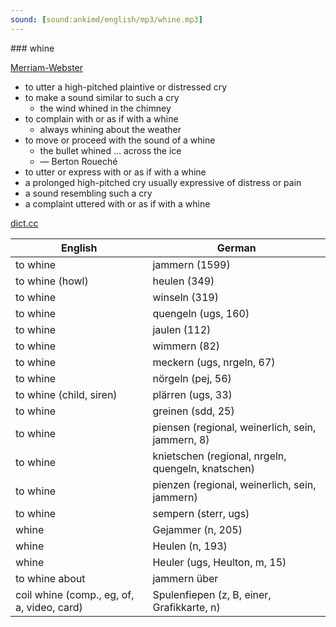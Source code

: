 ```yaml
---
sound: [sound:ankimd/english/mp3/whine.mp3]
---
```


\### whine

[Merriam-Webster](https://www.merriam-webster.com/dictionary/whine)

- to utter a high-pitched plaintive or distressed cry
- to make a sound similar to such a cry
    - the wind whined in the chimney
- to complain with or as if with a whine
    - always whining about the weather
- to move or proceed with the sound of a whine
    - the bullet whined … across the ice
    - — Berton Roueché
- to utter or express with or as if with a whine
- a prolonged high-pitched cry usually expressive of distress or pain
- a sound resembling such a cry
- a complaint uttered with or as if with a whine

[dict.cc](https://www.dict.cc/whine)

| English        | German       |
| -------------- | ------------ |
| to whine | jammern (1599) |
| to whine (howl) | heulen (349) |
| to whine | winseln (319) |
| to whine | quengeln (ugs, 160) |
| to whine | jaulen (112) |
| to whine | wimmern (82) |
| to whine | meckern (ugs, nrgeln, 67) |
| to whine | nörgeln (pej, 56) |
| to whine (child, siren) | plärren (ugs, 33) |
| to whine | greinen (sdd, 25) |
| to whine | piensen (regional, weinerlich, sein, jammern, 8) |
| to whine | knietschen (regional, nrgeln, quengeln, knatschen) |
| to whine | pienzen (regional, weinerlich, sein, jammern) |
| to whine | sempern (sterr, ugs) |
| whine | Gejammer (n, 205) |
| whine | Heulen (n, 193) |
| whine | Heuler (ugs, Heulton, m, 15) |
| to whine about | jammern über |
| coil whine (comp., eg, of, a, video, card) | Spulenfiepen (z, B, einer, Grafikkarte, n) |
